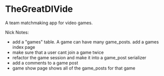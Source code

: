# TheGreatDIVide
A team matchmaking app for video games.

Nick Notes: 
- add a "games" table. A game can have many game_posts. add a games index page
- make sure that a user cant join a game twice 
- refactor the game session and make it into a game_post serializer 
- add a comments to a game post 
- game show page shows all of the game_posts for that game
